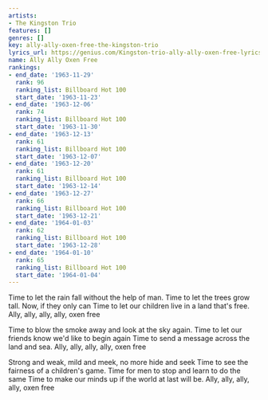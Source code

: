 ```yaml
---
artists:
- The Kingston Trio
features: []
genres: []
key: ally-ally-oxen-free-the-kingston-trio
lyrics_url: https://genius.com/Kingston-trio-ally-ally-oxen-free-lyrics
name: Ally Ally Oxen Free
rankings:
- end_date: '1963-11-29'
  rank: 96
  ranking_list: Billboard Hot 100
  start_date: '1963-11-23'
- end_date: '1963-12-06'
  rank: 74
  ranking_list: Billboard Hot 100
  start_date: '1963-11-30'
- end_date: '1963-12-13'
  rank: 61
  ranking_list: Billboard Hot 100
  start_date: '1963-12-07'
- end_date: '1963-12-20'
  rank: 61
  ranking_list: Billboard Hot 100
  start_date: '1963-12-14'
- end_date: '1963-12-27'
  rank: 66
  ranking_list: Billboard Hot 100
  start_date: '1963-12-21'
- end_date: '1964-01-03'
  rank: 62
  ranking_list: Billboard Hot 100
  start_date: '1963-12-28'
- end_date: '1964-01-10'
  rank: 65
  ranking_list: Billboard Hot 100
  start_date: '1964-01-04'
---
```

Time to let the rain fall without the help of man. Time to let the trees grow tall. Now, if they only can
Time to let our children live in a land that's free. Ally, ally, ally, ally, oxen free

Time to blow the smoke away and look at the sky again. Time to let our friends know we'd like to begin again
Time to send a message across the land and sea. Ally, ally, ally, ally, oxen free

Strong and weak, mild and meek, no more hide and seek
Time to see the fairness of a children's game. Time for men to stop and learn to do the same
Time to make our minds up if the world at last will be. Ally, ally, ally, ally, oxen free
